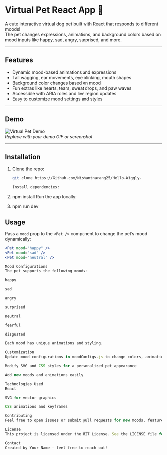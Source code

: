# Virtual Pet React App 🐶

A cute interactive virtual dog pet built with React that responds to different moods!  
The pet changes expressions, animations, and background colors based on mood inputs like happy, sad, angry, surprised, and more.

---

## Features

- Dynamic mood-based animations and expressions  
- Tail wagging, ear movements, eye blinking, mouth shapes  
- Background color changes based on mood  
- Fun extras like hearts, tears, sweat drops, and paw waves  
- Accessible with ARIA roles and live region updates  
- Easy to customize mood settings and styles

---

## Demo

![Virtual Pet Demo](https://user-images.githubusercontent.com/yourusername/demo.gif)  
*Replace with your demo GIF or screenshot*

---

## Installation

1. Clone the repo:  
   ```bash
   git clone https://Github.com/Nishantnarang25/Hello-Wiggly-

   Install dependencies:

2. npm install
Run the app locally:

3. npm run dev

## Usage

Pass a `mood` prop to the `<Pet />` component to change the pet’s mood dynamically:

```jsx
<Pet mood="happy" />
<Pet mood="sad" />
<Pet mood="neutral" />

Mood Configurations
The pet supports the following moods:

happy

sad

angry

surprised

neutral

fearful

disgusted

Each mood has unique animations and styling.

Customization
Update mood configurations in moodConfigs.js to change colors, animations, or messages

Modify SVG and CSS styles for a personalized pet appearance

Add new moods and animations easily

Technologies Used
React

SVG for vector graphics

CSS animations and keyframes

Contributing
Feel free to open issues or submit pull requests for new moods, features, or fixes!

License
This project is licensed under the MIT License. See the LICENSE file for details.

Contact
Created by Your Name – feel free to reach out!
